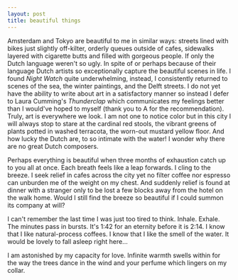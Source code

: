 ```yaml
---
layout: post
title: beautiful things
---
```


Amsterdam and Tokyo are beautiful to me in similar ways: streets lined with bikes just slightly off-kilter, orderly queues outside of cafes, sidewalks layered with cigarette butts and filled with gorgeous people.
If only the Dutch language weren't so ugly.
In spite of or perhaps because of their language Dutch artists so exceptionally capture the beautiful scenes in life.
I found *Night Watch* quite underwhelming, instead, I consistently returned to scenes of the sea, the winter paintings, and the Delft streets.
I do not yet have the ability to write about art in a satisfactory manner so instead I defer to Laura Cumming's *Thunderclap* which communicates my feelings better than I would've hoped to myself (thank you to A for the recommendation).
Truly, art is everywhere we look.
I am not one to notice color but in this city I will always stop to stare at the cardinal red stools, the vibrant greens of plants potted in washed terracota, the worn-out mustard yellow floor.
And how lucky the Dutch are, to so intimate with the water!
I wonder why there are no great Dutch composers.


Perhaps everything is beautiful when three months of exhaustion catch up to you all at once.
Each breath feels like a leap forwards.
I cling to the breeze.
I seek relief in cafes across the city yet no filter coffee nor espresso can unburden me of the weight on my chest.
And suddenly relief is found at dinner with a stranger only to be lost a few blocks away from the hotel on the walk home.
Would I still find the breeze so beautiful if I could summon its company at will?

I can't remember the last time I was just too tired to think.
Inhale.
Exhale.
The minutes pass in bursts.
It's 1:42 for an eternity before it is 2:14.
I know that I like natural-process coffees. 
I know that I like the smell of the water.
It would be lovely to fall asleep right here...

I am astonished by my capacity for love. Infinite warmth swells within for the way the trees dance in the wind and your perfume which lingers on my collar. 
